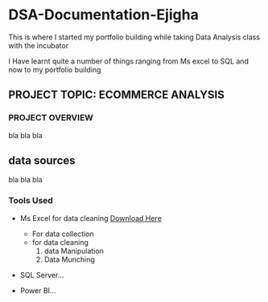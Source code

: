 # DSA-Documentation-Ejigha

This is where I started my portfolio building while taking Data Analysis class with the incubator

I Have learnt quite a number of things ranging from Ms excel to SQL and now to my portfolio building

## PROJECT TOPIC: ECOMMERCE ANALYSIS

### PROJECT OVERVIEW
bla bla bla

## data sources
bla bla bla 

### Tools Used
- Ms Excel for data cleaning [Download Here](https://www.microsoft.com)
    - For data collection
    - for data cleaning
      1. data Manipulation
      2. Data Munching
         
- SQL Server...
- Power BI...
